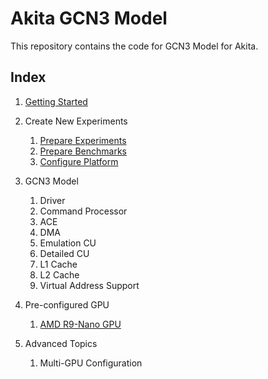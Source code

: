 # Akita GCN3 Model

This repository contains the code for GCN3 Model for Akita.

## Index

1. [Getting Started](./getting_started.md)
1. Create New Experiments

    1. [Prepare Experiments](prepare_experiments.md)
    1. [Prepare Benchmarks](prepare_benchmarks.md)
    1. [Configure Platform](configure_platform.md)

1. GCN3 Model

    1. Driver
    1. Command Processor
    1. ACE
    1. DMA
    1. Emulation CU
    1. Detailed CU
    1. L1 Cache
    1. L2 Cache
    1. Virtual Address Support

1. Pre-configured GPU

    1. [AMD R9-Nano GPU](r9nano.md)

1. Advanced Topics

    1. Multi-GPU Configuration